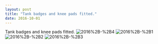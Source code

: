 ```yaml
---
layout: post
title: "Tank badges and knee pads fitted."
date: 2016-10-01 
---
```

Tank badges and knee pads fitted.﻿
![2016%2B-%2B4](/k100-project/Photos/01-10-2016/2016%2B-%2B4)
![2016%2B-%2B1](/k100-project/Photos/01-10-2016/2016%2B-%2B1)
![2016%2B-%2B2](/k100-project/Photos/01-10-2016/2016%2B-%2B2)
![2016%2B-%2B3](/k100-project/Photos/01-10-2016/2016%2B-%2B3)